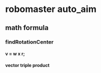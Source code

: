 # robomaster auto_aim



## math formula

### findRotationCenter
#### v = w x r;
#### vector triple product
